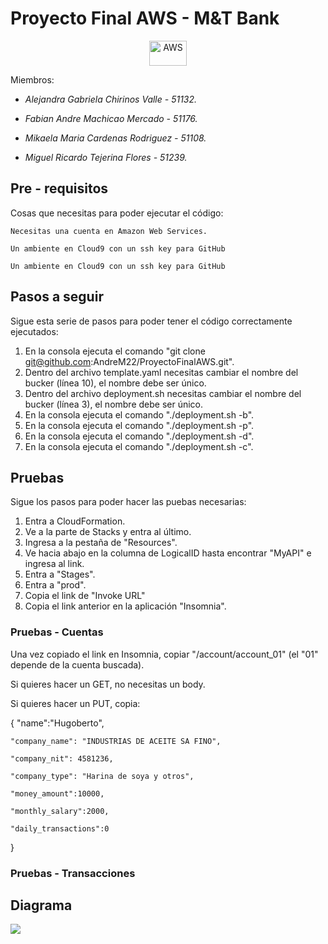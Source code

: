 # Proyecto Final AWS - M&T Bank
<p align="center">
  <img title="AWS" src="https://raw.githubusercontent.com/Thomas-George-T/Thomas-George-T/master/assets/aws.svg" width="60" height="40" />
</p>   

Miembros:

- _Alejandra Gabriela Chirinos Valle - 51132._

- _Fabian Andre Machicao Mercado - 51176._

- _Mikaela Maria Cardenas Rodriguez - 51108._

- _Miguel Ricardo Tejerina Flores - 51239._

## Pre - requisitos
Cosas que necesitas para poder ejecutar el código:
```
Necesitas una cuenta en Amazon Web Services.
```
```
Un ambiente en Cloud9 con un ssh key para GitHub
```
```
Un ambiente en Cloud9 con un ssh key para GitHub
```

## Pasos a seguir
Sigue esta serie de pasos para poder tener el código correctamente ejecutados:

1. En la consola ejecuta el comando "git clone git@github.com:AndreM22/ProyectoFinalAWS.git".
2. Dentro del archivo template.yaml necesitas cambiar el nombre del bucker (línea 10), el nombre debe ser único.
3. Dentro del archivo deployment.sh necesitas cambiar el nombre del bucker (línea 3), el nombre debe ser único.
4. En la consola ejecuta el comando "./deployment.sh -b".
5. En la consola ejecuta el comando "./deployment.sh -p".
6. En la consola ejecuta el comando "./deployment.sh -d".
7. En la consola ejecuta el comando "./deployment.sh -c".

## Pruebas
Sigue los pasos para poder hacer las puebas necesarias:

1. Entra a CloudFormation. 
2. Ve a la parte de Stacks y entra al último.
3. Ingresa a la pestaña de "Resources".
4. Ve hacia abajo en la columna de LogicalID hasta encontrar "MyAPI" e ingresa al link.
5. Entra a "Stages".
6. Entra a "prod".
7. Copia el link de "Invoke URL"
8. Copia el link anterior en la aplicación "Insomnia".

### Pruebas - Cuentas 

Una vez copiado el link en Insomnia, copiar "/account/account_01" (el "01" depende de la cuenta buscada).

Si quieres hacer un GET, no necesitas un body.

Si quieres hacer un PUT, copia:

>
{
    "name":"Hugoberto",
    
    "company_name": "INDUSTRIAS DE ACEITE SA FINO",
    
    "company_nit": 4581236,
    
    "company_type": "Harina de soya y otros",
    
    "money_amount":10000,
    
    "monthly_salary":2000,
    
    "daily_transactions":0
   
  }

### Pruebas - Transacciones 

## Diagrama

<img src="https://imgur.com/CrsbVk7">


